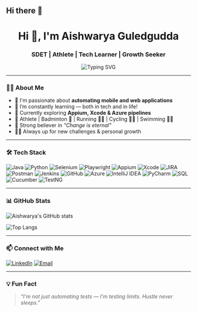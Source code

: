 ## Hi there 👋

<h1 align="center">Hi 👋, I'm Aishwarya Guledgudda</h1>
<h3 align="center">SDET | Athlete | Tech Learner | Growth Seeker</h3>

<p align="center">
  <img src="https://readme-typing-svg.demolab.com?font=Fira+Code&size=22&pause=1000&center=true&vCenter=true&width=435&lines=SDET+with+passion+for+automation;Mobile+%26+Web+App+Testing+Enthusiast;Always+learning%2C+always+hustling" alt="Typing SVG" />
</p>

---

### 👩‍💻 About Me

- 🔭 I'm passionate about **automating mobile and web applications**
- 🌱 I’m constantly learning — both in tech and in life!
- 🧠 Currently exploring **Appium, Xcode & Azure pipelines**
- 🎯 Athlete | Badminton 🏸 | Running 🏃‍♀️ | Cycling 🚴‍♀️ | Swimming 🏊‍♀️  
- 🌈 Strong believer in *“Change is eternal”*
- 🧗‍♀️ Always up for new challenges & personal growth

---

### 🛠️ Tech Stack

![Java](https://img.shields.io/badge/Java-ED8B00?style=for-the-badge&logo=java&logoColor=white)
![Python](https://img.shields.io/badge/Python-14354C?style=for-the-badge&logo=python&logoColor=white)
![Selenium](https://img.shields.io/badge/Selenium-43B02A?style=for-the-badge&logo=selenium&logoColor=white)
![Playwright](https://img.shields.io/badge/Playwright-2EAD33?style=for-the-badge&logo=playwright&logoColor=white)
![Appium](https://img.shields.io/badge/Appium-4727A0?style=for-the-badge&logo=appium&logoColor=white)
![Xcode](https://img.shields.io/badge/Xcode-1575F9?style=for-the-badge&logo=xcode&logoColor=white)
![JIRA](https://img.shields.io/badge/JIRA-0052CC?style=for-the-badge&logo=jira&logoColor=white)
![Postman](https://img.shields.io/badge/Postman-FF6C37?style=for-the-badge&logo=postman&logoColor=white)
![Jenkins](https://img.shields.io/badge/Jenkins-D24939?style=for-the-badge&logo=jenkins&logoColor=white)
![GitHub](https://img.shields.io/badge/GitHub-181717?style=for-the-badge&logo=github)
![Azure](https://img.shields.io/badge/Azure-0078D4?style=for-the-badge&logo=azure-devops&logoColor=white)
![IntelliJ IDEA](https://img.shields.io/badge/IntelliJIDEA-000000.svg?style=for-the-badge&logo=intellij-idea&logoColor=white)
![PyCharm](https://img.shields.io/badge/PyCharm-1A1F27?style=for-the-badge&logo=pycharm)
![SQL](https://img.shields.io/badge/SQL-4479A1?style=for-the-badge&logo=postgresql&logoColor=white)
![Cucumber](https://img.shields.io/badge/Cucumber-23D96C?style=for-the-badge&logo=cucumber&logoColor=white)
![TestNG](https://img.shields.io/badge/TestNG-FF6F61?style=for-the-badge)

---

### 📊 GitHub Stats

![Aishwarya's GitHub stats](https://github-readme-stats.vercel.app/api?username=AishwaryaGuledgudda&show_icons=true&theme=radical)

![Top Langs](https://github-readme-stats.vercel.app/api/top-langs/?username=AishwaryaGuledgudda&layout=compact&theme=radical)

---

### 📫 Connect with Me

[![LinkedIn](https://img.shields.io/badge/LinkedIn-AishwaryaGuledgudda-blue?style=for-the-badge&logo=linkedin)](https://www.linkedin.com/in/aishwaryaguledgudda)
[![Email](https://img.shields.io/badge/Email-AishwaryaGuledgudda@gmail.com-D14836?style=for-the-badge&logo=gmail&logoColor=white)](mailto:AishwaryaGuledgudda@gmail.com)

---

### 💡 Fun Fact
> *"I'm not just automating tests — I'm testing limits. Hustle never sleeps."*

